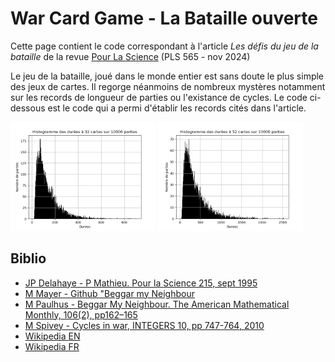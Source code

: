 # War Card Game - La Bataille ouverte

Cette page contient le code correspondant à l'article *Les défis du jeu de la bataille* de la revue [Pour La Science](https://www.pourlascience.fr/) (PLS 565 - nov 2024) 

Le jeu de la bataille, joué dans le monde entier est sans doute le plus simple des jeux de cartes. Il regorge néanmoins de nombreux mystères notamment sur les records de longueur de parties ou l'existance de cycles.
Le code ci-dessous est le code qui a permi d'établir les records cités dans l'article.

<img src="img/histo_naturelle_32cartes_10000parties.png" alt= "histo durees 32 cartes" width="46%"/> <img src="img/histo_naturelle_52cartes_10000parties.png" alt= "histo durees 52 cartes" width="46%"/>

## Biblio
- [JP Delahaye - P Mathieu. Pour la Science 215, sept 1995](https://www.cristal.univ-lille.fr/~jdelahay/pls/1995/030.pdf)
- [M Mayer - Github "Beggar my Neighbour](https://github.com/matthewmayer/beggarmypython)
- [M Paulhus - Beggar My Neighbour. The American Mathematical Monthly, 106(2), pp162–165](https://www.tandfonline.com/doi/abs/10.1080/00029890.1999.12005024)
- [M Spivey - Cycles in war, INTEGERS 10, pp 747-764, 2010](https://www.emis.de/journals/INTEGERS/papers/kg2/kg2.pdf)
- [Wikipedia EN](https://en.wikipedia.org/wiki/War_(card_game))
- [Wikipedia FR](https://fr.wikipedia.org/wiki/Bataille_(jeu))
